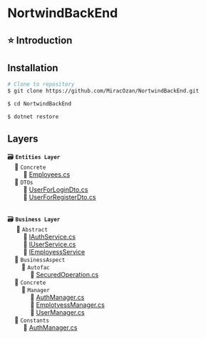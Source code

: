 # NortwindBackEnd

## ⭐ Introduction

## Installation

```bash
# Clone to repository
$ git clone https://github.com/MiracOzan/NortwindBackEnd.git

$ cd NortwindBackEnd

$ dotnet restore
```

## Layers
🗃 **``Entities Layer``** <br>
&nbsp;&nbsp;&nbsp;&nbsp;📂 ``Concrete`` <br>
&nbsp;&nbsp;&nbsp;&nbsp;&nbsp;&nbsp;&nbsp;&nbsp; 📃 [Employees.cs](https://github.com/MiracOzan/NortwindBackEnd/blob/master/Entities/Concrete/Employees.cs) <br>
&nbsp;&nbsp;&nbsp;&nbsp;📂 ``DTOs`` <br>
&nbsp;&nbsp;&nbsp;&nbsp;&nbsp;&nbsp;&nbsp;&nbsp; 📃 [UserForLoginDto.cs](https://github.com/gulceselim/re-cap-project-with-csharp/blob/main/Entities/Dtos/UserForLoginDto.cs) <br>
&nbsp;&nbsp;&nbsp;&nbsp;&nbsp;&nbsp;&nbsp;&nbsp; 📃 [UserForRegisterDto.cs](https://github.com/MiracOzan/NortwindBackEnd/blob/master/Entities/Dtos/UsersForLoginDtos.cs) <br><br>

🗃 **``Business Layer``** <br>
&nbsp;&nbsp;&nbsp;&nbsp; 📂 ``Abstract`` <br>
&nbsp;&nbsp;&nbsp;&nbsp;&nbsp;&nbsp;&nbsp;&nbsp; 📃 [IAuthService.cs](https://github.com/MiracOzan/NortwindBackEnd/blob/master/Business/Abstrack/IAuthService.cs) <br>
&nbsp;&nbsp;&nbsp;&nbsp;&nbsp;&nbsp;&nbsp;&nbsp; 📃 [IUserService.cs](https://github.com/MiracOzan/NortwindBackEnd/blob/master/Business/Abstrack/IUserService.cs) <br>
&nbsp;&nbsp;&nbsp;&nbsp;&nbsp;&nbsp;&nbsp;&nbsp; 📃 [IEmployessService](https://github.com/MiracOzan/NortwindBackEnd/blob/master/Business/Abstrack/IEmployessService.cs) <br>
&nbsp;&nbsp;&nbsp;&nbsp;📂 ``BusinessAspect`` <br>
&nbsp;&nbsp;&nbsp;&nbsp;&nbsp;&nbsp;&nbsp;&nbsp;📂 ``Autofac`` <br>
&nbsp;&nbsp;&nbsp;&nbsp;&nbsp;&nbsp;&nbsp;&nbsp;&nbsp;&nbsp;&nbsp;&nbsp; 📃 [SecuredOperation.cs](https://github.com/MiracOzan/NortwindBackEnd/blob/master/Business/BusinessAspect/AutoFact/SecuredOperations.cs) <br>
&nbsp;&nbsp;&nbsp;&nbsp;📂 ``Concrete`` <br>
&nbsp;&nbsp;&nbsp;&nbsp;&nbsp;&nbsp;&nbsp;&nbsp;📂 ``Manager`` <br>
&nbsp;&nbsp;&nbsp;&nbsp;&nbsp;&nbsp;&nbsp;&nbsp;&nbsp;&nbsp;&nbsp;&nbsp; 📃 [AuthManager.cs](https://github.com/MiracOzan/NortwindBackEnd/blob/master/Business/Concrete/Manager/AuthManager.cs) <br>
&nbsp;&nbsp;&nbsp;&nbsp;&nbsp;&nbsp;&nbsp;&nbsp;&nbsp;&nbsp;&nbsp;&nbsp; 📃 [EmplotyessManager.cs](https://github.com/MiracOzan/NortwindBackEnd/blob/master/Business/Concrete/Manager/EmployessManager.cs) <br>
&nbsp;&nbsp;&nbsp;&nbsp;&nbsp;&nbsp;&nbsp;&nbsp;&nbsp;&nbsp;&nbsp;&nbsp; 📃 [UserManager.cs](https://github.com/MiracOzan/NortwindBackEnd/blob/master/Business/Concrete/Manager/UserManager.cs) <br>
&nbsp;&nbsp;&nbsp;&nbsp;📂 ``Constants`` <br>
&nbsp;&nbsp;&nbsp;&nbsp;&nbsp;&nbsp;&nbsp;&nbsp; 📃 [AuthManager.cs](https://github.com/MiracOzan/NortwindBackEnd/blob/master/Business/Concrete/Manager/AuthManager.cs) <br>
